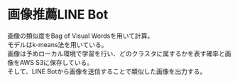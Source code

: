 # 画像推薦LINE Bot 
画像の類似度をBag of Visual Wordsを用いて計算。  
モデルはk-means法を用いている。  
画像は予めローカル環境で学習を行い、どのクラスタに属するかを表す確率と画像をAWS S3に保存している。  
そして、LINE Botから画像を送信することで類似した画像を出力する。
